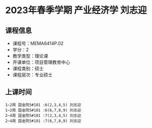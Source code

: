 # 2023年春季学期 产业经济学 刘志迎






## 课程信息

- 课程号：MEMA6414P.02
- 学分：2
- 教学类型：理论课
- 开课单位：项目管理教育中心
- 课程类别：硕士
- 课程层次：专业硕士

## 上课时间

```
1~2周 国金院5#101 :6(2,3,4,5) 刘志迎
1~2周 国金院5#101 :6(6,7,8,9) 刘志迎
2~4周 国金院5#101 :7(2,3,4,5) 刘志迎
2~4周 国金院5#101 :7(6,7,8,9) 刘志迎
```

